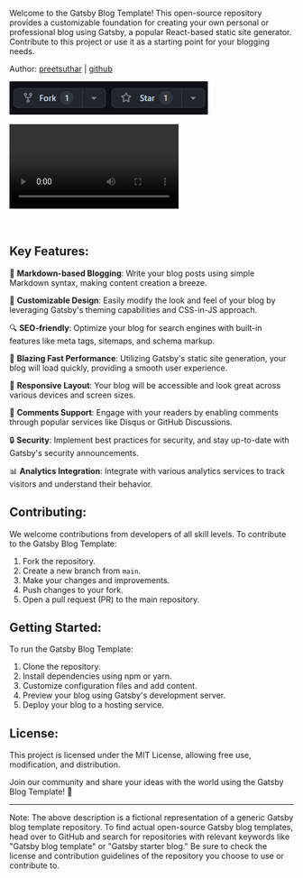 Welcome to the Gatsby Blog Template! This open-source repository provides a customizable foundation for creating your own personal or professional blog using Gatsby, a popular React-based static site generator. Contribute to this project or use it as a starting point for your blogging needs.

Author: [preetsuthar](https://preetsuthar.me) | [github](https://github.com/preetsuthar17)
</br>

![Alt text](image.png)


<video src="./20230729-1401-48.8453304.mp4" style="max-width: 730px;"></video>


</br>

Key Features:
--------------------------------

📝 **Markdown-based Blogging**: Write your blog posts using simple Markdown syntax, making content creation a breeze.

🎨 **Customizable Design**: Easily modify the look and feel of your blog by leveraging Gatsby's theming capabilities and CSS-in-JS approach.

🔍 **SEO-friendly**: Optimize your blog for search engines with built-in features like meta tags, sitemaps, and schema markup.

🚀 **Blazing Fast Performance**: Utilizing Gatsby's static site generation, your blog will load quickly, providing a smooth user experience.

📱 **Responsive Layout**: Your blog will be accessible and look great across various devices and screen sizes.

💬 **Comments Support**: Engage with your readers by enabling comments through popular services like Disqus or GitHub Discussions.

🔒 **Security**: Implement best practices for security, and stay up-to-date with Gatsby's security announcements.

📊 **Analytics Integration**: Integrate with various analytics services to track visitors and understand their behavior.

Contributing:
--------------------------------

We welcome contributions from developers of all skill levels. To contribute to the Gatsby Blog Template:

1. Fork the repository.
2. Create a new branch from `main`.
3. Make your changes and improvements.
4. Push changes to your fork.
5. Open a pull request (PR) to the main repository.

Getting Started:
--------------------------------

To run the Gatsby Blog Template:

1. Clone the repository.
2. Install dependencies using npm or yarn.
3. Customize configuration files and add content.
4. Preview your blog using Gatsby's development server.
5. Deploy your blog to a hosting service.

License:
--------------------------------

This project is licensed under the MIT License, allowing free use, modification, and distribution.

Join our community and share your ideas with the world using the Gatsby Blog Template! 🎉

---

Note: The above description is a fictional representation of a generic Gatsby blog template repository. To find actual open-source Gatsby blog templates, head over to GitHub and search for repositories with relevant keywords like "Gatsby blog template" or "Gatsby starter blog." Be sure to check the license and contribution guidelines of the repository you choose to use or contribute to.
